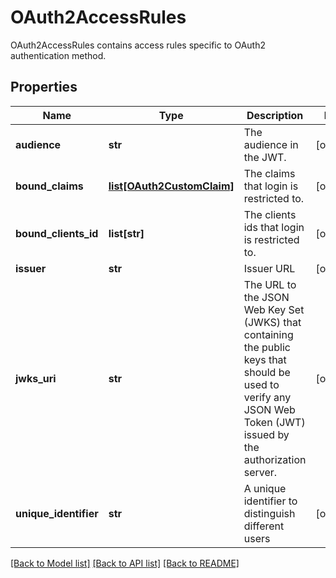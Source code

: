 # OAuth2AccessRules

OAuth2AccessRules contains access rules specific to OAuth2 authentication method.
## Properties
Name | Type | Description | Notes
------------ | ------------- | ------------- | -------------
**audience** | **str** | The audience in the JWT. | [optional] 
**bound_claims** | [**list[OAuth2CustomClaim]**](OAuth2CustomClaim.md) | The claims that login is restricted to. | [optional] 
**bound_clients_id** | **list[str]** | The clients ids that login is restricted to. | [optional] 
**issuer** | **str** | Issuer URL | [optional] 
**jwks_uri** | **str** | The URL to the JSON Web Key Set (JWKS) that containing the public keys that should be used to verify any JSON Web Token (JWT) issued by the authorization server. | [optional] 
**unique_identifier** | **str** | A unique identifier to distinguish different users | [optional] 

[[Back to Model list]](../README.md#documentation-for-models) [[Back to API list]](../README.md#documentation-for-api-endpoints) [[Back to README]](../README.md)


